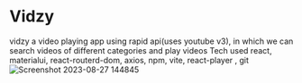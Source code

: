 # Vidzy

 vidzy a video playing app using rapid api(uses youtube v3), in which we can search videos of different categories and play videos
Tech used react, materialui, react-routerd-dom, axios, npm, vite, react-player , git
![Screenshot 2023-08-27 144845](https://github.com/karthikks26/vidzy/assets/132473895/1c499da7-f8d6-4790-88d5-bf4b4774dae4)

